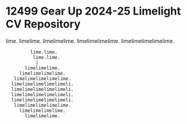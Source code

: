 # 12499 Gear Up 2024-25 Limelight CV Repository

lime.
limelime.
limelimelime.
limelimelimelime.
limelimelimelimelime.

```
         lime.lime.  
          lime.lime.  
           |  
       limelimelime.  
     limelimelimelime.  
   limelimelimelimelime.  
  limelimelimelimelimeli.  
  limelimelimelimelimeli. 
  limelimelimelimelimeli.
  limelimelimelimelimeli.  
   limelimelimelimelime.  
     limelimelimelime.  
       limelimelime.  
```
